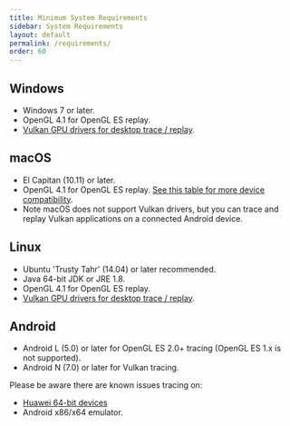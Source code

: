 ```yaml
---
title: Minimum System Requirements
sidebar: System Requirements
layout: default
permalink: /requirements/
order: 60
---
```


## Windows

* Windows 7 or later.
* OpenGL 4.1 for OpenGL ES replay.
* [Vulkan GPU drivers for desktop trace / replay](https://en.wikipedia.org/wiki/Vulkan_(API)#Compatibility).

## macOS

* El Capitan (10.11) or later.
* OpenGL 4.1 for OpenGL ES replay. [See this table for more device compatibility](https://developer.apple.com/opengl/OpenGL-Capabilities-Tables.pdf).
* Note macOS does not support Vulkan drivers, but you can trace and replay Vulkan applications on a connected Android device.

## Linux

* Ubuntu 'Trusty Tahr' (14.04) or later recommended.
* Java 64-bit JDK or JRE 1.8.
* OpenGL 4.1 for OpenGL ES replay.
* [Vulkan GPU drivers for desktop trace / replay](https://en.wikipedia.org/wiki/Vulkan_(API)#Compatibility).

## Android

* Android L (5.0) or later for OpenGL ES 2.0+ tracing (OpenGL ES 1.x is not supported).
* Android N (7.0) or later for Vulkan tracing.

<div class="issue">
  Please be aware there are known issues tracing on: <br>
  <ul>
    <li> <a href="https://github.com/google/gapid/issues/1463">Huawei 64-bit devices</a> </li>
    <li> Android x86/x64 emulator.</li>
  </ul>
</div>
